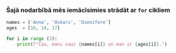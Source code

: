 ### Šajā nodarbībā mēs iemācīsimies strādāt ar `for` cikliem

```py
names = ['Anna', 'Oskars', 'Dzenifere']
ages  = [16, 14, 17]

for i in range (3):
    print(f"Čau, mani sauc {names[i]} un man ir {ages[i]}.")
```
